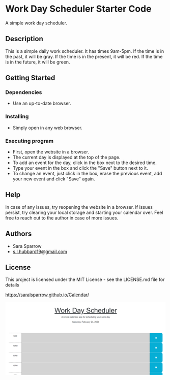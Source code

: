 # Work Day Scheduler Starter Code

A simple work day scheduler.

## Description

This is a simple daily work scheduler. It has times 9am-5pm. If the time is in the past, it will be gray. If the time is in the present, it will be red. If the time is in the future, it will be green. 

## Getting Started

### Dependencies

* Use an up-to-date browser.

### Installing

* Simply open in any web browser.

### Executing program

* First, open the website in a browser. 
* The current day is displayed at the top of the page.
* To add an event for the day, click in the box next to the desired time. 
* Type your event in the box and click the "Save" button next to it.
* To change an event, just click in the box, erase the previous event, add your new event and click "Save" again. 

## Help

In case of any issues, try reopening the website in a browser. If issues persist, try clearing your local storage and starting your calendar over. Feel free to reach out to the author in case of more issues.

## Authors

* Sara Sparrow
* s.l.hubbard19@gmail.com

## License

This project is licensed under the MIT License - see the LICENSE.md file for details

https://saralsparrow.github.io/Calendar/

![Screenshot of webpage](<Screenshot 2024-02-24 235736.png>)